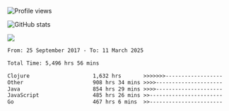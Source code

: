 ![Profile views](https://komarev.com/ghpvc/?username=liuchong)

![GitHub stats](https://github-readme-stats.vercel.app/api?username=liuchong&show_icons=true)

<img src="https://cr-skills-chart-widget.azurewebsites.net/api/api?username=liuchong&skills=Java,JavaScript,Python,Go,Rust,Zig&show-other-skills=true"/>

<!--START_SECTION:waka-->

```txt
From: 25 September 2017 - To: 11 March 2025

Total Time: 5,496 hrs 56 mins

Clojure                    1,632 hrs       >>>>>>>------------------   29.69 %
Other                      908 hrs 34 mins >>>>---------------------   16.53 %
Java                       854 hrs 29 mins >>>>---------------------   15.54 %
JavaScript                 485 hrs 26 mins >>-----------------------   08.83 %
Go                         467 hrs 6 mins  >>-----------------------   08.50 %
```

<!--END_SECTION:waka-->
